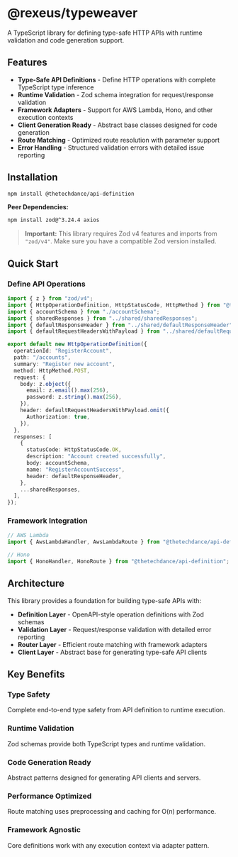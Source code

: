 # @rexeus/typeweaver

A TypeScript library for defining type-safe HTTP APIs with runtime validation and code generation
support.

## Features

- **Type-Safe API Definitions** - Define HTTP operations with complete TypeScript type inference
- **Runtime Validation** - Zod schema integration for request/response validation
- **Framework Adapters** - Support for AWS Lambda, Hono, and other execution contexts
- **Client Generation Ready** - Abstract base classes designed for code generation
- **Route Matching** - Optimized route resolution with parameter support
- **Error Handling** - Structured validation errors with detailed issue reporting

## Installation

```bash
npm install @thetechdance/api-definition
```

**Peer Dependencies:**

```bash
npm install zod@^3.24.4 axios
```

> **Important:** This library requires Zod v4 features and imports from `"zod/v4"`. Make sure you
> have a compatible Zod version installed.

## Quick Start

### Define API Operations

```typescript
import { z } from "zod/v4";
import { HttpOperationDefinition, HttpStatusCode, HttpMethod } from "@thetechdance/api-definition";
import { accountSchema } from "./accountSchema";
import { sharedResponses } from "../shared/sharedResponses";
import { defaultResponseHeader } from "../shared/defaultResponseHeader";
import { defaultRequestHeadersWithPayload } from "../shared/defaultRequestHeader";

export default new HttpOperationDefinition({
  operationId: "RegisterAccount",
  path: "/accounts",
  summary: "Register new account",
  method: HttpMethod.POST,
  request: {
    body: z.object({
      email: z.email().max(256),
      password: z.string().max(256),
    }),
    header: defaultRequestHeadersWithPayload.omit({
      Authorization: true,
    }),
  },
  responses: [
    {
      statusCode: HttpStatusCode.OK,
      description: "Account created successfully",
      body: accountSchema,
      name: "RegisterAccountSuccess",
      header: defaultResponseHeader,
    },
    ...sharedResponses,
  ],
});
```

### Framework Integration

```typescript
// AWS Lambda
import { AwsLambdaHandler, AwsLambdaRoute } from "@thetechdance/api-definition";

// Hono
import { HonoHandler, HonoRoute } from "@thetechdance/api-definition";
```

## Architecture

This library provides a foundation for building type-safe APIs with:

- **Definition Layer** - OpenAPI-style operation definitions with Zod schemas
- **Validation Layer** - Request/response validation with detailed error reporting
- **Router Layer** - Efficient route matching with framework adapters
- **Client Layer** - Abstract base for generating type-safe API clients

## Key Benefits

### Type Safety

Complete end-to-end type safety from API definition to runtime execution.

### Runtime Validation

Zod schemas provide both TypeScript types and runtime validation.

### Code Generation Ready

Abstract patterns designed for generating API clients and servers.

### Performance Optimized

Route matching uses preprocessing and caching for O(n) performance.

### Framework Agnostic

Core definitions work with any execution context via adapter pattern.
